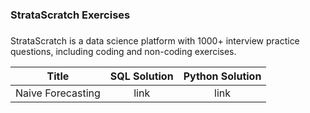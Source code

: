 ###  StrataScratch Exercises 

##### 
StrataScratch is a data science platform with 1000+ interview practice questions, including coding and non-coding exercises. 

| Title | SQL Solution | Python Solution    | 
|:------:|:------:|:-----------:|
|Naive Forecasting    | link  | link | 

